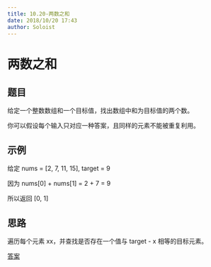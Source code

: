 ```yaml
---
title: 10.20-两数之和
date: 2018/10/20 17:43
author: Soloist
---
```


# 两数之和

## 题目

给定一个整数数组和一个目标值，找出数组中和为目标值的两个数。

你可以假设每个输入只对应一种答案，且同样的元素不能被重复利用。

## 示例

给定 nums = [2, 7, 11, 15], target = 9

因为 nums[0] + nums[1] = 2 + 7 = 9

所以返回 [0, 1]

## 思路

遍历每个元素 xx，并查找是否存在一个值与 target - x 相等的目标元素。

[答案](https://github.com/aSoloist/java-algorithm/blob/master/code/10.20/Main.java)